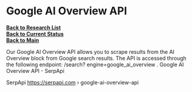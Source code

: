 # Google AI Overview API

**[Back to Research List](../../../research_list.md)**\
**[Back to Current Status](../../../../a_status/current_tasks.md)**\
**[Back to Main](../../../../README.md)**

Our Google AI Overview API allows you to scrape results from the AI Overview block from Google search results. The API is accessed through the following endpoint: /search? engine=google_ai_overview .
Google AI Overview API - SerpApi

SerpApi
<https://serpapi.com> › google-ai-overview-api
